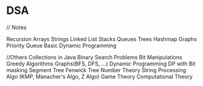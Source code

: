 # DSA

// Notes

Recursion
Arrays
Strings
Linked List
Stacks
Queues
Trees
Hashmap
Graphs
Priority Queue
Basic Dynamic Programming

//Others
Collections in Java
Binary Search Problems
Bit Manipulations
Greedy Algorithms
Graphs(BFS, DFS, ...)
Dynamic Programming
DP with Bit masking
Segment Tree
Fenwick Tree
Number Theory
String Processing Algo (KMP, Manacher's Algo, Z Algo)
Game Theory
Computational Theory

